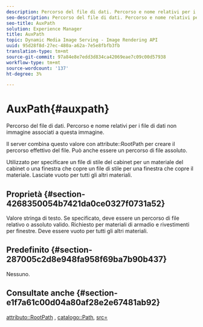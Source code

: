 ```yaml
---
description: Percorso del file di dati. Percorso e nome relativi per i file di dati non immagine associati a questa immagine.
seo-description: Percorso del file di dati. Percorso e nome relativi per i file di dati non immagine associati a questa immagine.
seo-title: AuxPath
solution: Experience Manager
title: AuxPath
topic: Dynamic Media Image Serving - Image Rendering API
uuid: 95d28f8d-27ec-480a-a62a-7e5e8fbfb3fb
translation-type: tm+mt
source-git-commit: 97a84e8e7edd3d834ca42069eae7c09c00d57938
workflow-type: tm+mt
source-wordcount: '137'
ht-degree: 3%

---
```



# AuxPath{#auxpath}

Percorso del file di dati. Percorso e nome relativi per i file di dati non immagine associati a questa immagine.

Il server combina questo valore con attribute::RootPath per creare il percorso effettivo del file. Può anche essere un percorso di file assoluto.

Utilizzato per specificare un file di stile del cabinet per un materiale del cabinet o una finestra che copre un file di stile per una finestra che copre il materiale. Lasciate vuoto per tutti gli altri materiali.

## Proprietà {#section-4268350054b7421da0ce0327f0731a52}

Valore stringa di testo. Se specificato, deve essere un percorso di file relativo o assoluto valido. Richiesto per materiali di armadio e rivestimenti per finestre. Deve essere vuoto per tutti gli altri materiali.

## Predefinito {#section-287005c2d8e948fa958f69ba7b90b437}

Nessuno.

## Consultate anche {#section-e1f7a61c00d04a80af28e2e67481ab92}

[attributo::RootPath](../../../../../ir-api/material-cat/image-rendering-api-ref/c-ir-material-catalog/c-ir-attributes-reference/r-ir-rootpath.md#reference-a4d7c96b62e14fcbad1740c702f160f3) ,  [catalogo::Path](../../../../../ir-api/material-cat/image-rendering-api-ref/c-ir-material-catalog/c-ir-material-data-reference/r-ir-path.md#reference-59ebb624250a4965ad1737578a2ab590),  [src=](../../../../../ir-api/http-protocol/image-rendering-api-ref/c-ir-http-protocol-ref/c-ir-http-protocol-command-reference/r-ir-src.md#reference-62c98abad22149d68d405ed6aaff8272)
